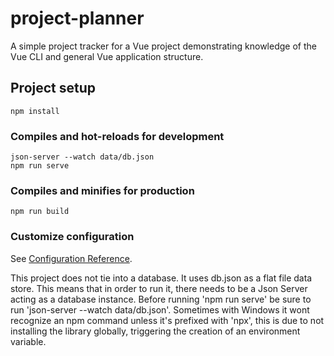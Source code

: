 # project-planner
A simple project tracker for a Vue project demonstrating knowledge of the Vue CLI and general Vue application structure.

## Project setup
```
npm install
```

### Compiles and hot-reloads for development
```
json-server --watch data/db.json
npm run serve
```

### Compiles and minifies for production
```
npm run build
```

### Customize configuration
See [Configuration Reference](https://cli.vuejs.org/config/).


This project does not tie into a database. It uses db.json as a flat file data store.
This means that in order to run it, there needs to be a Json Server acting as a database instance.
Before running 'npm run serve' be sure to run 'json-server --watch data/db.json'.
Sometimes with Windows it wont recognize an npm command unless it's prefixed with 'npx', this is due to not installing
the library globally, triggering the creation of an environment variable. 